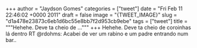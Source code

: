 
+++
author = "Jaydson Gomes"
categories = ["tweet"]
date = "Fri Feb 11 22:46:02 +0000 2011"
draft = false
image = "{TWEET_IMAGE}"
slug = "d1a478e23873c6eb1d6bc55e8bb7f2d953cb9ebe"
tags = ["tweet"]
title = """Hehehe. Deve ta cheio de ..."""
+++
Hehehe. Deve ta cheio de coroinhas lá dentro RT @rdohms: Acabei de ver um rabino e um padre entrando num bar..
